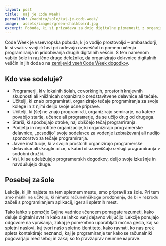 ```yaml
---
layout: post
title:  Kaj je Code Week?
permalink: /vadnica/sole/kaj-je-code-week/
image:  assets/images/green-chalkboard.jpg
excerpt: Pobuda, ki si prizadeva za dvig digitalne pismenosti z organizacijo izobraževalnih dogodkov.
---
```


Code Week je vseevropska pobuda, ki jo vodijo prostovoljci – ambasadorji, ki si vsak v svoji državi prizadevajo ozaveščati o pomenu učenja programiranja in pridobivanja drugih digitalnih veščin. S tem namenom vabijo šole in različne druge deležnike, da organizirajo delavnice digitalnih veščin in jih dodajo na <a href="http://events.codeweek.eu/" target="blank">zemljevid vseh Code Week dogodkov</a>.

## Kdo vse sodeluje?
* Programerji, ki v lokalnih šolah, coworkingih, prostorih krajevnih skupnosti ali knjižnicah organizirajo predstavitvene delavnice ali tečaje.
* Učitelji, ki znajo programirati, organizirajo tečaje programiranja za svoje kolege in z njimi delijo svoje učne priprave.
* Učitelji, ki (še) ne znajo programirati, organizirajo seminarje, na katere povabijo starše, učence ali programerje, da se učijo drug od drugega.
* Starši, ki spodbujajo otroke, naj obiščejo tečaj programiranja.
* Podjetja in neprofitne organizacije, ki organizirajo programerske delavnice, „posodijo“ svoje sodelavce za vodenje izobraževanj ali nudijo sponzorstvo za tečaje programiranja.
* Javne institucije, ki v svojih prostorih organizirajo programerske delavnice ali okrogle mize, s katerimi ozaveščajo o vlogi programiranja v sodobni družbi.
* Vsi, ki se udeležujejo programerskih dogodkov, delijo svoje izkušnje in navdušujejo druge.

## Posebej za šole
Lekcije, ki jih najdete na tem spletnem mestu, smo pripravili za šole. Pri tem smo mislili na učitelje, ki nimate računalniškega predznanja, da bi v razredu začeli s programiranjem aplikacij, iger ali spletnih mest. 

Tako lahko s pomočjo Gajine vadnice učencem pomagate razumeti, kako deluje digitalni svet in kako se lahko vanj dejavno vključijo. Lekcije ponujajo odgovore na vprašanja, zakaj je pomembno uporabljati močna gesla, kaj so spletni naslovi, kaj tvori našo spletno identiteto, kako ravnati, ko nas prek spleta kontaktirajo neznanci, kaj je programiranje ter kako se računalniki pogovarjajo med seboj in zakaj so to pravzaprav neumne naprave.


